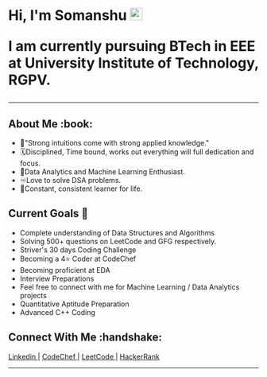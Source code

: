 <h1>Hi, I'm Somanshu <img src="https://media.giphy.com/media/hvRJCLFzcasrR4ia7z/giphy.gif" width="25px">
 
I am currently pursuing BTech in EEE at University Institute of Technology, RGPV. 
</h1>
<hr>


<h2>About Me :book: </h2>

- :repeat:"Strong intuitions come with strong applied knowledge." <br>
- :spiral_calendar:Disciplined, Time bound, works out everything will full dedication and focus. <br>
- :scroll:Data Analytics and Machine Learning Enthusiast. <br>
- :infinity:Love to solve DSA problems. <br>
- :100:Constant, consistent learner for life. 


<h2> Current Goals 🔭 </h2>

- Complete understanding of Data Structures and Algorithms
- Solving 500+ questions on LeetCode and GFG respectively.
- Striver's 30 days Coding Challenge
- Becoming a 4⭐ Coder at CodeChef
- Becoming proficient at EDA 
- Interview Preparations
- Feel free to connect with me for Machine Learning / Data Analytics projects
- Quantitative Aptitude Preparation
- Advanced C++ Coding 

<h2>Connect With Me :handshake: </h2>
<p>
  <a href = https://www.linkedin.com/in/somanshu-sharma-330b851a2/> Linkedin </a> <span> | </span>
  <a href = "https://www.codechef.com/users/mospain11"> CodeChef </a> <span> | <span>
  <a href = https://leetcode.com/somanshusharma611/> LeetCode </a> <span> | <span>
  <a href = "https://hackerrank.com/mospain"> HackerRank </a>  
  
</p>
<hr>

  
